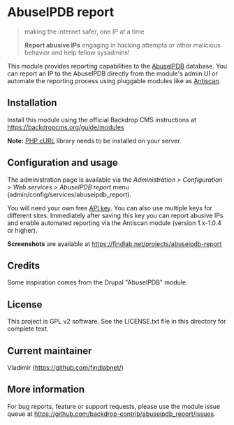 AbuseIPDB report
================

> making the internet safer, one IP at a time
>
> **Report abusive IPs** engaging in hacking attempts or other malicious behavior and help fellow sysadmins!

This module provides reporting capabilities to the [AbuseIPDB](https://www.abuseipdb.com/) database.
You can report an IP to the AbuseIPDB directly from the module's admin UI or
automate the reporting process using pluggable modules like as [Antiscan](https://backdropcms.org/project/antiscan).

Installation
------------
Install this module using the official Backdrop CMS instructions at https://backdropcms.org/guide/modules

**Note:** [PHP cURL](http://php.net/manual/en/curl.setup.php) library needs to be installed on your server.

Configuration and usage
-----------------------
The administration page is available via the *Administration > Configuration >
Web services > AbuseIPDB report* menu (admin/config/services/abuseipdb_report).

You will need your own free [API key](https://www.abuseipdb.com/register).
You can also use multiple keys for different sites.
Immediately after saving this key you can report abusive IPs and enable automated reporting via the Antiscan module (version 1.x-1.0.4 or higher).

**Screenshots** are available at https://findlab.net/projects/abuseipdb-report

Credits
------
Some inspiration comes from the Drupal "AbuseIPDB" module.

License
-------
This project is GPL v2 software. See the LICENSE.txt file in this directory for complete text.

Current maintainer
------------------
Vladimir (https://github.com/findlabnet/)

More information
----------------
For bug reports, feature or support requests, please use the module
issue queue at https://github.com/backdrop-contrib/abuseipdb_report/issues.
